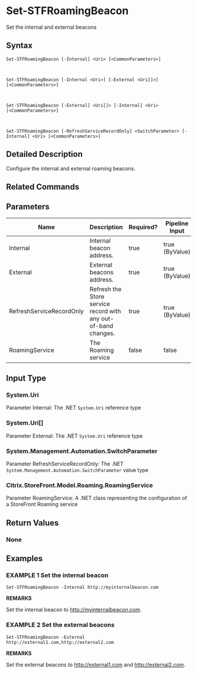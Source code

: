 ﻿# Set-STFRoamingBeacon

Set the internal and external beacons

## Syntax

```
Set-STFRoamingBeacon [-Internal] <Uri> [<CommonParameters>]



Set-STFRoamingBeacon [-Internal <Uri>] [-External <Uri[]>] [<CommonParameters>]



Set-STFRoamingBeacon [-External] <Uri[]> [-Internal] <Uri> [<CommonParameters>]



Set-STFRoamingBeacon [-RefreshServiceRecordOnly] <SwitchParameter> [-Internal] <Uri> [<CommonParameters>]
```

## Detailed Description

Configure the internal and external roaming beacons.

## Related Commands


## Parameters

| Name   | Description | Required? | Pipeline Input | Default Value |
| --- | --- | --- | --- | --- |
|Internal|Internal beacon address.|true|true (ByValue)| |
|External|External beacons address.|true|true (ByValue)| |
|RefreshServiceRecordOnly|Refresh the Store service record with any out-of-band changes.|true|true (ByValue)| |
|RoamingService|The Roaming service|false|false| |

## Input Type

### System.Uri

Parameter Internal: The .NET `System.Uri` reference type

### System.Uri[]

Parameter External: The .NET `System.Uri` reference type

### System.Management.Automation.SwitchParameter

Parameter RefreshServiceRecordOnly: The .NET `System.Management.Automation.SwitchParameter` value type

### Citrix.StoreFront.Model.Roaming.RoamingService

Parameter RoamingService: A .NET class representing the configuration of a StoreFront Roaming service

## Return Values

### None

## Examples

### EXAMPLE 1 Set the internal beacon

```
Set-STFRoamingBeacon -Internal http://myinternalbeacon.com
```

**REMARKS**

Set the internal beacon to http://myinternalbeacon.com.

### EXAMPLE 2 Set the external beacons

```
Set-STFRoamingBeacon -External http://external1.com,http://external2.com
```

**REMARKS**

Set the external beacons to http://external1.com and http://external2.com.
